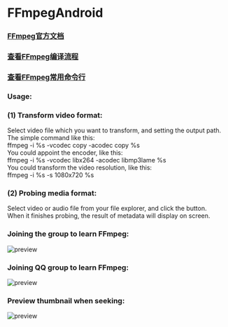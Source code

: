 # FFmpegAndroid

### [FFmpeg官方文档](https://ffmpeg.org/)
### [查看FFmpeg编译流程](https://github.com/xufuji456/FFmpegAndroid/blob/master/doc/FFmpeg_compile_shell.md)
### [查看FFmpeg常用命令行](https://github.com/xufuji456/FFmpegAndroid/blob/master/doc/FFmpeg_command_line.md)

### Usage:
### (1) Transform video format:
Select video file which you want to transform, and setting the output path.<br>
The simple command like this:<br>
ffmpeg -i %s -vcodec copy -acodec copy %s<br>
You could appoint the encoder, like this:<br>
ffmpeg -i %s -vcodec libx264 -acodec libmp3lame %s<br>
You could transform the video resolution, like this:<br>
ffmpeg -i %s -s 1080x720 %s<br>

### (2) Probing media format:
Select video or audio file from your file explorer, and click the button.<br>
When it finishes probing, the result of metadata will display on screen.<br>

### Joining the group to learn FFmpeg:
![preview](https://github.com/xufuji456/FFmpegAndroid/blob/master/picture/ffmpeg_group.png)

### Joining QQ group to learn FFmpeg:
![preview](https://github.com/xufuji456/FFmpegAndroid/blob/master/picture/ffmpeg_qq.png)

### Preview thumbnail when seeking:
![preview](https://github.com/xufuji456/FFmpegAndroid/blob/master/gif/preview.gif)

